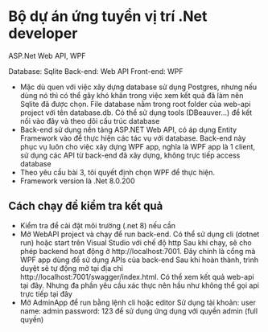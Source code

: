 # Bộ dự án ứng tuyển vị trí .Net developer

ASP.Net Web API, WPF

Database: Sqlite
Back-end: Web API
Front-end: WPF

- Mặc dù quen với việc xây dựng database sử dụng Postgres, nhưng nếu dùng nó thì có thể gây khó khăn trong việc xem kết quả đã làm nên Sqlite đã được chọn. File database nằm trong root folder của web-api project với tên database.db. Có thể sử dụng tools (DBeauver...) để kết nối vào đây và theo dõi cấu trúc database
- Back-end sử dụng nền tảng ASP.NET Web API, có áp dụng Entity Framework vào để thực hiện các tác vụ với database. Back-end này phục vụ luôn cho việc xây dựng WPF app, nghĩa là WPF app là 1 client, sử dụng các API từ back-end đã xây dựng, không trực tiếp access database
- Theo yêu cầu bài 3, tôi quyết định chọn WPF để thực hiện.
- Framework version là .Net 8.0.200

## Cách chạy để kiểm tra kết quả

- Kiểm tra để cài đặt môi trường (.net 8) nếu cần
- Mở WebAPI project và chạy để run back-end. Có thể sử dụng cli (dotnet run) hoặc start trên Visual Studio với chế độ http
  Sau khi chạy, sẽ cho phép backend hoạt động ở http://localhost:7001. Đây chính là cổng mà WPF app dùng để sử dụng APIs của back-end
  Sau khi hoàn thành, trình duyệt sẽ tự động mở tại địa chỉ http://localhost:7001/swagger/index.html. Có thể xem kết quả web-api tại đây. Nhưng đa phần yêu cầu xác thực nên hầu như không thể gọi api trực tiếp tại đây
- Mở AdminApp để run bằng lệnh cli hoặc editor
  Sử dụng tài khoản:
  user name: admin
  password: 123
  để sử dụng ứng dụng với quyền admin (full quyền)
